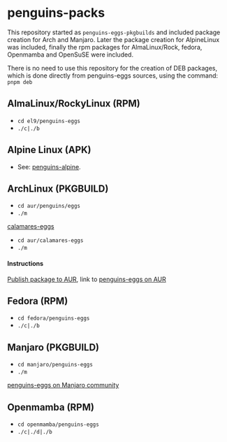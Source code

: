 # penguins-packs

This repository started as `penguins-eggs-pkgbuilds` and included package creation for Arch and Manjaro. Later the package creation for AlpineLinux was included, finally the rpm packages for AlmaLinux/Rock, fedora, Openmamba and OpenSuSE were included.

There is no need to use this repository for the creation of DEB packages, which is done directly from penguins-eggs sources, using the command: `pnpm deb`

## AlmaLinux/RockyLinux (RPM)
* `cd el9/penguins-eggs`
* `./c|./b`

## Alpine Linux (APK)
* See: [penguins-alpine](https://github.com/pieroproietti/penguins-alpine).


## ArchLinux (PKGBUILD)
* `cd aur/penguins/eggs`
* `./m`

[calamares-eggs](./aur/calamares-eggs)
* `cd aur/calamares-eggs`
* `./m`

#### Instructions
[Publish package to AUR](./PUBLISH.md), link to 
[penguins-eggs on AUR](https://aur.archlinux.org/packages/penguins-eggs)

## Fedora  (RPM)
* `cd fedora/penguins-eggs`
* `./c|./b`

## Manjaro (PKGBUILD)
* `cd manjaro/penguins-eggs`
* `./m`

[penguins-eggs on Manjaro community](https://gitlab.manjaro.org/packages/community/penguins-eggs)

## Openmamba (RPM)
* `cd openmamba/penguins-eggs`
* `./c|./d|./b`